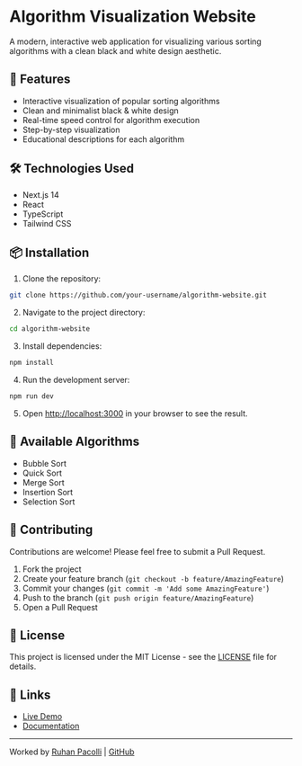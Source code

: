 # Algorithm Visualization Website

A modern, interactive web application for visualizing various sorting algorithms with a clean black and white design aesthetic.

## 🚀 Features

- Interactive visualization of popular sorting algorithms
- Clean and minimalist black & white design
- Real-time speed control for algorithm execution
- Step-by-step visualization
- Educational descriptions for each algorithm

## 🛠️ Technologies Used

- Next.js 14
- React
- TypeScript
- Tailwind CSS

## 📦 Installation

1. Clone the repository:
```bash
git clone https://github.com/your-username/algorithm-website.git
```

2. Navigate to the project directory:
```bash
cd algorithm-website
```

3. Install dependencies:
```bash
npm install
```

4. Run the development server:
```bash
npm run dev
```

5. Open [http://localhost:3000](http://localhost:3000) in your browser to see the result.

## 🎯 Available Algorithms

- Bubble Sort
- Quick Sort
- Merge Sort
- Insertion Sort
- Selection Sort

## 🤝 Contributing

Contributions are welcome! Please feel free to submit a Pull Request.

1. Fork the project
2. Create your feature branch (`git checkout -b feature/AmazingFeature`)
3. Commit your changes (`git commit -m 'Add some AmazingFeature'`)
4. Push to the branch (`git push origin feature/AmazingFeature`)
5. Open a Pull Request

## 📝 License

This project is licensed under the MIT License - see the [LICENSE](LICENSE) file for details.

## 🔗 Links

- [Live Demo](https://your-demo-link.com)
- [Documentation](https://your-docs-link.com)

---

Worked by [Ruhan Pacolli](https://ruhanpacolli.online) | [GitHub](https://github.com/Ruhanpaco/)
